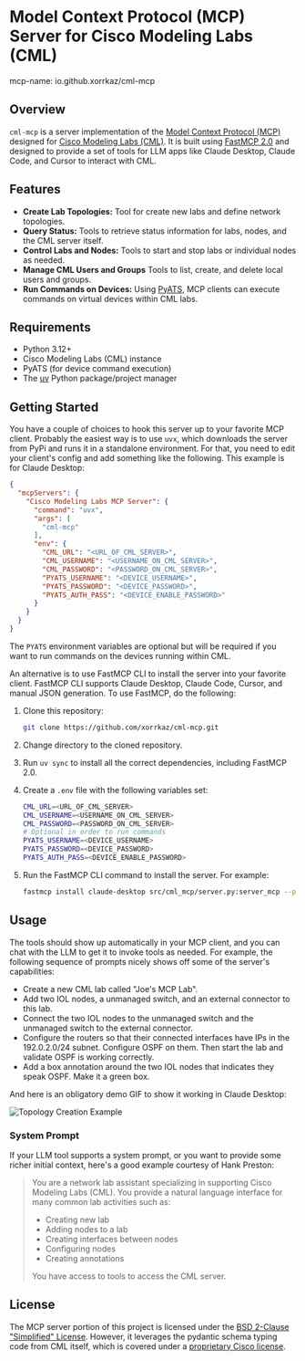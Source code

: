 # Model Context Protocol (MCP) Server for Cisco Modeling Labs (CML)

mcp-name: io.github.xorrkaz/cml-mcp

## Overview

`cml-mcp` is a server implementation of the [Model Context Protocol (MCP)](https://modelcontextprotocol.io/docs/getting-started/intro) designed
for [Cisco Modeling Labs (CML)](https://www.cisco.com/c/en/us/products/cloud-systems-management/modeling-labs/index.html). It is built using [FastMCP 2.0](https://gofastmcp.com/getting-started/welcome) and designed to provide a set of tools for LLM apps like Claude Desktop, Claude Code, and Cursor to interact with CML.

## Features

- **Create Lab Topologies:** Tool for create new labs and define network topologies.
- **Query Status:** Tools to retrieve status information for labs, nodes, and the CML server itself.
- **Control Labs and Nodes:** Tools to start and stop labs or individual nodes as needed.
- **Manage CML Users and Groups** Tools to list, create, and delete local users and groups.
- **Run Commands on Devices:** Using [PyATS](https://developer.cisco.com/pyats/), MCP clients can execute commands on virtual devices within CML labs.

## Requirements

- Python 3.12+
- Cisco Modeling Labs (CML) instance
- PyATS (for device command execution)
- The [uv](https://docs.astral.sh/uv/) Python package/project manager

## Getting Started

You have a couple of choices to hook this server up to your favorite MCP client.  Probably the easiest way is to use `uvx`, which downloads the server from PyPi and runs it in a standalone environment.  For that, you need to edit your client's config and add something like the following.  This example is for Claude Desktop:

```json
{
  "mcpServers": {
    "Cisco Modeling Labs MCP Server": {
      "command": "uvx",
      "args": [
        "cml-mcp"
      ],
      "env": {
        "CML_URL": "<URL_OF_CML_SERVER>",
        "CML_USERNAME": "<USERNAME_ON_CML_SERVER>",
        "CML_PASSWORD": "<PASSWORD_ON_CML_SERVER>",
        "PYATS_USERNAME": "<DEVICE_USERNAME>",
        "PYATS_PASSWORD": "<DEVICE_PASSWORD>",
        "PYATS_AUTH_PASS": "<DEVICE_ENABLE_PASSWORD>"
      }
    }
  }
}
```

The `PYATS` environment variables are optional but will be required if you want to run commands on the devices running within CML.

An alternative is to use FastMCP CLI to install the server into your favorite client.  FastMCP CLI supports Claude Desktop, Claude Code, Cursor, and manual JSON generation.  To use FastMCP, do the following:

1. Clone this repository:

    ```sh
    git clone https://github.com/xorrkaz/cml-mcp.git
    ```

1. Change directory to the cloned repository.

1. Run `uv sync` to install all the correct dependencies, including FastMCP 2.0.

1. Create a `.env` file with the following variables set:

    ```sh
    CML_URL=<URL_OF_CML_SERVER>
    CML_USERNAME=<USERNAME_ON_CML_SERVER>
    CML_PASSWORD=<PASSWORD_ON_CML_SERVER>
    # Optional in order to run commands
    PYATS_USERNAME=<DEVICE_USERNAME>
    PYATS_PASSWORD=<DEVICE_PASSWORD>
    PYATS_AUTH_PASS=<DEVICE_ENABLE_PASSWORD>
    ```

1. Run the FastMCP CLI command to install the server.  For example:

    ```sh
    fastmcp install claude-desktop src/cml_mcp/server.py:server_mcp --project `realpath .` --env-file .env
    ```

## Usage

The tools should show up automatically in your MCP client, and you can chat with the LLM to get it to invoke tools as needed.  For example,
the following sequence of prompts nicely shows off some of the server's capabilities:

- Create a new CML lab called "Joe's MCP Lab".
- Add two IOL nodes, a unmanaged switch, and an external connector to this lab.
- Connect the two IOL nodes to the unmanaged switch and the unmanaged switch to the external connector.
- Configure the routers so that their connected interfaces have IPs in the 192.0.2.0/24 subnet.  Configure OSPF on them.  Then start the lab and validate OSPF is working correctly.
- Add a box annotation around the two IOL nodes that indicates they speak OSPF.  Make it a green box.

And here is an obligatory demo GIF to show it working in Claude Desktop:

![Topology Creation Example](img/cml_mcp.gif)

### System Prompt

If your LLM tool supports a system prompt, or you want to provide some richer initial context, here's a good example courtesy of Hank Preston:

>You are a network lab assistant specializing in supporting Cisco Modeling Labs (CML). You provide a natural language interface for many common lab activities such as:
>
>- Creating new lab
>- Adding nodes to a lab
>- Creating interfaces between nodes
>- Configuring nodes
>- Creating annotations
>
>You have access to tools to access the CML server.

## License

The MCP server portion of this project is licensed under the [BSD 2-Clause "Simplified" License](LICENSE).  However, it leverages the pydantic
schema typing code from CML itself, which is covered under a [proprietary Cisco license](src/cml_mcp/schemas/LICENSE).
